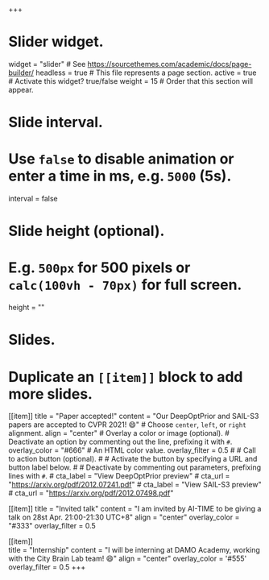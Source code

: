 +++
# Slider widget.
widget = "slider"  # See https://sourcethemes.com/academic/docs/page-builder/
headless = true  # This file represents a page section.
active = true  # Activate this widget? true/false
weight = 15  # Order that this section will appear.

# Slide interval.
# Use `false` to disable animation or enter a time in ms, e.g. `5000` (5s).
interval = false

# Slide height (optional).
# E.g. `500px` for 500 pixels or `calc(100vh - 70px)` for full screen.
height = ""

# Slides.
# Duplicate an `[[item]]` block to add more slides.
[[item]]
    title = "Paper accepted!"
    content = "Our DeepOptPrior and SAIL-S3 papers are accepted to CVPR 2021! :smile:"
    # Choose `center`, `left`, or `right` alignment.
    align = "center"
    # Overlay a color or image (optional).
    #   Deactivate an option by commenting out the line, prefixing it with `#`.
    overlay_color = "#666"  # An HTML color value.
    overlay_filter = 0.5
    # # Call to action button (optional).
    # #   Activate the button by specifying a URL and button label below.
    # #   Deactivate by commenting out parameters, prefixing lines with `#`.
    # cta_label = "View DeepOptPrior preview"
    # cta_url = "https://arxiv.org/pdf/2012.07241.pdf"
    # cta_label = "View SAIL-S3 preview"
    # cta_url = "https://arxiv.org/pdf/2012.07498.pdf"

[[item]]
    title = "Invited talk"
    content = "I am invited by AI-TIME to be giving a talk on 28st Apr. 21:00-21:30 UTC+8"
    align = "center"
    overlay_color = "#333"
    overlay_filter = 0.5

[[item]]  
    title = "Internship"
    content = "I will be interning at DAMO Academy, working with the City Brain Lab team! :smile:"
    align = "center"
    overlay_color = '#555'
    overlay_filter = 0.5
+++
